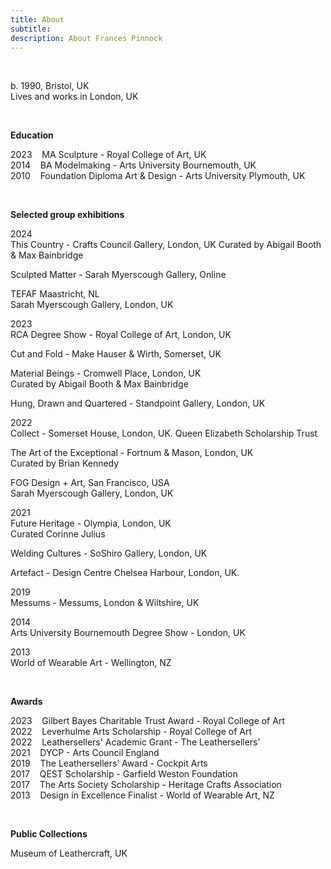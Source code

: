 ```yaml
---
title: About
subtitle: 
description: About Frances Pinnock
---
```


<br /> 

b. 1990, Bristol, UK  
Lives and works in London, UK

<br />  

**Education**  

2023&nbsp;&nbsp;&nbsp; MA Sculpture - Royal College of Art, UK  
2014&nbsp;&nbsp;&nbsp; BA Modelmaking - Arts University Bournemouth, UK  
2010&nbsp;&nbsp;&nbsp; Foundation Diploma Art & Design - Arts University Plymouth, UK  

<br /> 


**Selected group exhibitions**  

2024  
This Country - Crafts Council Gallery, London, UK 
Curated by Abigail Booth & Max Bainbridge

Sculpted Matter - Sarah Myerscough Gallery, Online  
 
TEFAF Maastricht, NL  
Sarah Myerscough Gallery, London, UK

2023  
RCA Degree Show - Royal College of Art, London, UK  

Cut and Fold - Make Hauser & Wirth, Somerset, UK  

Material Beings - Cromwell Place, London, UK  
Curated by Abigail Booth & Max Bainbridge 

Hung, Drawn and Quartered - Standpoint Gallery, London, UK  
   
2022  
Collect - Somerset House, London, UK.
Queen Elizabeth Scholarship Trust  

The Art of the Exceptional - Fortnum & Mason, London, UK  
Curated by Brian Kennedy

FOG Design + Art, San Francisco, USA  
Sarah Myerscough Gallery, London, UK  

2021  
Future Heritage - Olympia, London, UK  
Curated Corinne Julius 

Welding Cultures - SoShiro Gallery, London, UK  

Artefact - Design Centre Chelsea Harbour, London, UK. 

2019  
Messums - Messums, London & Wiltshire, UK  

2014  
Arts University Bournemouth Degree Show - London, UK  

2013  
World of Wearable Art - Wellington, NZ  

<br />  

  
**Awards** 

2023&nbsp;&nbsp;&nbsp; Gilbert Bayes Charitable Trust Award - Royal College of Art  
2022&nbsp;&nbsp;&nbsp; Leverhulme Arts Scholarship - Royal College of Art   
2022&nbsp;&nbsp;&nbsp; Leathersellers' Academic Grant - The Leathersellers'    
2021&nbsp;&nbsp;&nbsp; DYCP - Arts Council England  
2019&nbsp;&nbsp;&nbsp; The Leathersellers’ Award - Cockpit Arts  
2017&nbsp;&nbsp;&nbsp; QEST Scholarship - Garfield Weston Foundation  
2017&nbsp;&nbsp;&nbsp; The Arts Society Scholarship - Heritage Crafts Association  
2013&nbsp;&nbsp;&nbsp; Design in Excellence Finalist - World of Wearable Art, NZ  

<br /> 


**Public Collections** 

Museum of Leathercraft, UK  

<br />  




 











